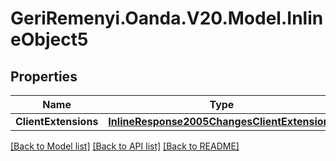 # GeriRemenyi.Oanda.V20.Model.InlineObject5
## Properties

Name | Type | Description | Notes
------------ | ------------- | ------------- | -------------
**ClientExtensions** | [**InlineResponse2005ChangesClientExtensions**](InlineResponse2005ChangesClientExtensions.md) |  | [optional] 

[[Back to Model list]](../README.md#documentation-for-models) [[Back to API list]](../README.md#documentation-for-api-endpoints) [[Back to README]](../README.md)

